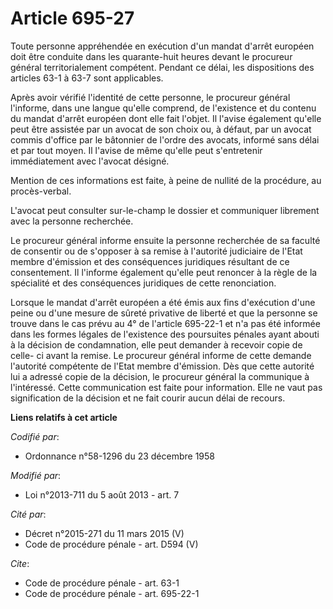 # Article 695-27

Toute personne appréhendée en exécution d'un mandat d'arrêt européen doit être conduite dans les quarante-huit heures devant
le procureur général territorialement compétent. Pendant ce délai, les dispositions des articles 63-1 à 63-7 sont
applicables. 

Après avoir vérifié l'identité de cette personne, le procureur général l'informe, dans une langue qu'elle comprend, de
l'existence et du contenu du mandat d'arrêt européen dont elle fait l'objet. Il l'avise également qu'elle peut être assistée
par un avocat de son choix ou, à défaut, par un avocat commis d'office par le bâtonnier de l'ordre des avocats, informé sans
délai et par tout moyen. Il l'avise de même qu'elle peut s'entretenir immédiatement avec l'avocat désigné. 

Mention de ces informations est faite, à peine de nullité de la procédure, au procès-verbal. 

L'avocat peut consulter sur-le-champ le dossier et communiquer librement avec la personne recherchée. 

Le procureur général informe ensuite la personne recherchée de sa faculté de consentir ou de s'opposer à sa remise à
l'autorité judiciaire de l'Etat membre d'émission et des conséquences juridiques résultant de ce consentement. Il l'informe
également qu'elle peut renoncer à la règle de la spécialité et des conséquences juridiques de cette renonciation. 

Lorsque le mandat d'arrêt européen a été émis aux fins d'exécution d'une peine ou d'une mesure de sûreté privative de liberté
et que la personne se trouve dans le cas prévu au 4° de l'article 695-22-1 et n'a pas été informée dans les formes légales de
l'existence des poursuites pénales ayant abouti à la décision de condamnation, elle peut demander à recevoir copie de celle-
ci avant la remise. Le procureur général informe de cette demande l'autorité compétente de l'Etat membre d'émission. Dès que
cette autorité lui a adressé copie de la décision, le procureur général la communique à l'intéressé. Cette communication est
faite pour information. Elle ne vaut pas signification de la décision et ne fait courir aucun délai de recours.

**Liens relatifs à cet article**

_Codifié par_:

  - Ordonnance n°58-1296 du 23 décembre 1958

_Modifié par_:

  - Loi n°2013-711 du 5 août 2013 - art. 7

_Cité par_:

  - Décret n°2015-271 du 11 mars 2015 (V)
  - Code de procédure pénale - art. D594 (V)

_Cite_:

  - Code de procédure pénale - art. 63-1
  - Code de procédure pénale - art. 695-22-1
